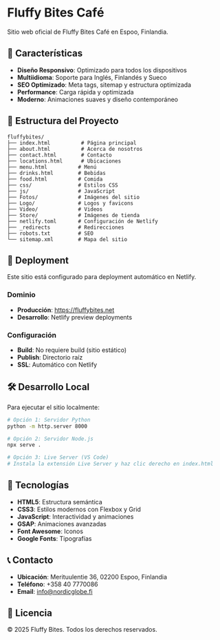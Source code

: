 # Fluffy Bites Café

Sitio web oficial de Fluffy Bites Café en Espoo, Finlandia.

## 🌟 Características

- **Diseño Responsivo**: Optimizado para todos los dispositivos
- **Multiidioma**: Soporte para Inglés, Finlandés y Sueco
- **SEO Optimizado**: Meta tags, sitemap y estructura optimizada
- **Performance**: Carga rápida y optimizada
- **Moderno**: Animaciones suaves y diseño contemporáneo

## 📁 Estructura del Proyecto

```
fluffybites/
├── index.html          # Página principal
├── about.html          # Acerca de nosotros
├── contact.html        # Contacto
├── locations.html      # Ubicaciones
├── menu.html          # Menú
├── drinks.html        # Bebidas
├── food.html          # Comida
├── css/               # Estilos CSS
├── js/                # JavaScript
├── Fotos/             # Imágenes del sitio
├── Logo/              # Logos y favicons
├── Video/             # Videos
├── Store/             # Imágenes de tienda
├── netlify.toml       # Configuración de Netlify
├── _redirects         # Redirecciones
├── robots.txt         # SEO
└── sitemap.xml        # Mapa del sitio
```

## 🚀 Deployment

Este sitio está configurado para deployment automático en Netlify.

### Dominio
- **Producción**: https://fluffybites.net
- **Desarrollo**: Netlify preview deployments

### Configuración
- **Build**: No requiere build (sitio estático)
- **Publish**: Directorio raíz
- **SSL**: Automático con Netlify

## 🛠️ Desarrollo Local

Para ejecutar el sitio localmente:

```bash
# Opción 1: Servidor Python
python -m http.server 8000

# Opción 2: Servidor Node.js
npx serve .

# Opción 3: Live Server (VS Code)
# Instala la extensión Live Server y haz clic derecho en index.html
```

## 📱 Tecnologías

- **HTML5**: Estructura semántica
- **CSS3**: Estilos modernos con Flexbox y Grid
- **JavaScript**: Interactividad y animaciones
- **GSAP**: Animaciones avanzadas
- **Font Awesome**: Iconos
- **Google Fonts**: Tipografías

## 📞 Contacto

- **Ubicación**: Merituulentie 36, 02200 Espoo, Finlandia
- **Teléfono**: +358 40 7770086
- **Email**: info@nordicglobe.fi

## 📄 Licencia

© 2025 Fluffy Bites. Todos los derechos reservados.